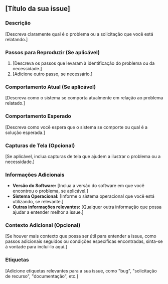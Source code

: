 ## [Título da sua issue]

### Descrição
[Descreva claramente qual é o problema ou a solicitação que você está relatando.]

### Passos para Reproduzir (Se aplicável)
1. [Descreva os passos que levaram à identificação do problema ou da necessidade.]
2. [Adicione outro passo, se necessário.]

### Comportamento Atual (Se aplicável)
[Descreva como o sistema se comporta atualmente em relação ao problema relatado.]

### Comportamento Esperado
[Descreva como você espera que o sistema se comporte ou qual é a solução esperada.]

### Capturas de Tela (Opcional)
[Se aplicável, inclua capturas de tela que ajudem a ilustrar o problema ou a necessidade.]

### Informações Adicionais
- **Versão do Software:** [Inclua a versão do software em que você encontrou o problema, se aplicável.]
- **Sistema Operacional:** [Informe o sistema operacional que você está utilizando, se relevante.]
- **Outras informações relevantes:** [Qualquer outra informação que possa ajudar a entender melhor a issue.]

### Contexto Adicional (Opcional)
[Se houver mais contexto que possa ser útil para entender a issue, como passos adicionais seguidos ou condições específicas encontradas, sinta-se à vontade para incluí-lo aqui.]

### Etiquetas
[Adicione etiquetas relevantes para a sua issue, como "bug", "solicitação de recurso", "documentação", etc.]

